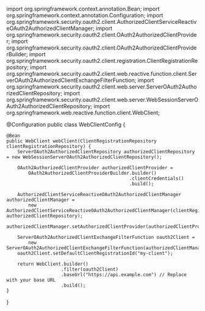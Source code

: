 
import org.springframework.context.annotation.Bean;
import org.springframework.context.annotation.Configuration;
import org.springframework.security.oauth2.client.AuthorizedClientServiceReactiveOAuth2AuthorizedClientManager;
import org.springframework.security.oauth2.client.OAuth2AuthorizedClientProvider;
import org.springframework.security.oauth2.client.OAuth2AuthorizedClientProviderBuilder;
import org.springframework.security.oauth2.client.registration.ClientRegistrationRepository;
import org.springframework.security.oauth2.client.web.reactive.function.client.ServerOAuth2AuthorizedClientExchangeFilterFunction;
import org.springframework.security.oauth2.client.web.server.ServerOAuth2AuthorizedClientRepository;
import org.springframework.security.oauth2.client.web.server.WebSessionServerOAuth2AuthorizedClientRepository;
import org.springframework.web.reactive.function.client.WebClient;

@Configuration
public class WebClientConfig {

    @Bean
    public WebClient webClient(ClientRegistrationRepository clientRegistrationRepository) {
        ServerOAuth2AuthorizedClientRepository authorizedClientRepository = new WebSessionServerOAuth2AuthorizedClientRepository();

        OAuth2AuthorizedClientProvider authorizedClientProvider = 
            OAuth2AuthorizedClientProviderBuilder.builder()
                                                 .clientCredentials()
                                                 .build();

        AuthorizedClientServiceReactiveOAuth2AuthorizedClientManager authorizedClientManager =
            new AuthorizedClientServiceReactiveOAuth2AuthorizedClientManager(clientRegistrationRepository, authorizedClientRepository);
        authorizedClientManager.setAuthorizedClientProvider(authorizedClientProvider);

        ServerOAuth2AuthorizedClientExchangeFilterFunction oauth2Client = 
            new ServerOAuth2AuthorizedClientExchangeFilterFunction(authorizedClientManager);
        oauth2Client.setDefaultClientRegistrationId("my-client");

        return WebClient.builder()
                        .filter(oauth2Client)
                        .baseUrl("https://api.example.com") // Replace with your base URL
                        .build();
    }
}
